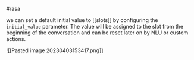 #rasa 


we can set a default initial value to [[slots]] by configuring
the `initial_value` parameter. The value will be assigned to the slot
from the beginning of the conversation and can be reset later on
by NLU or custom actions.

![[Pasted image 20230403153417.png]]